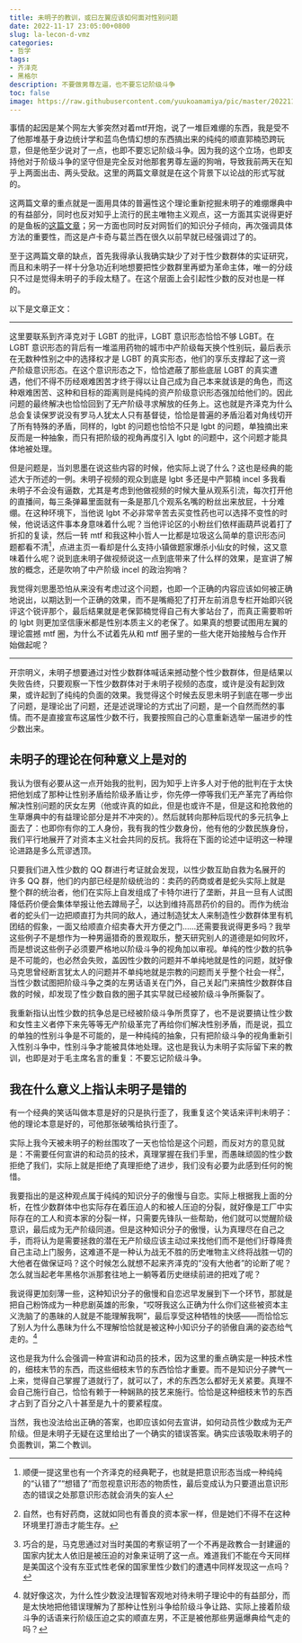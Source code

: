 ```yaml
---
title: 未明子的教训，或曰左翼应该如何面对性别问题
date: 2022-11-17 23:05:00+0800
slug: la-lecon-d-vmz
categories:
- 哲学
tags:
- 齐泽克
- 黑格尔
description: 不要做男尊左逼，也不要忘记阶级斗争
toc: false
image: https://raw.githubusercontent.com/yuukoamamiya/pic/master/202211190939946.gif
---
```


事情的起因是某个网左大爹突然对着mtf开炮，说了一堆巨难绷的东西，我是受不了他那堆基于身边统计学和蓝鸟色情幻想的东西搞出来的纯纯的顺直郭楠恐跨玩意，但是他至少说对了一点，也即不要忘记阶级斗争。因为我的这个立场，也即支持他对于阶级斗争的坚守但是完全反对他那套男尊左逼的狗哨，导致我前两天在知乎上两面出击、两头受敌。这里的两篇文章就是在这个背景下以论战的形式写就的。

这两篇文章的重点就是一面用具体的普遍性这个理论重新挖掘未明子的难绷爆典中的有益部分，同时也反对知乎上流行的民主唯物主义观点，这一方面其实说得更好的是鱼板的[这篇文章](https://yuukoamamiya.github.io/memo/%E9%B1%BC%E6%9D%BF%EF%BC%9A%E4%B8%BA%E4%BB%80%E4%B9%88%E6%97%A0%E4%BA%A7%E9%98%B6%E7%BA%A7%E4%B8%8D%E6%98%AF%E5%A4%9A%E5%85%83%E8%BA%AB%E4%BB%BD%E4%B8%AD%E7%9A%84%E4%B8%80%E7%A7%8D%EF%BC%9F%E2%80%94%E2%80%94%E5%85%BC%E8%AE%BA%E7%94%B5%E5%BD%B1%E3%80%8A%E7%BD%97%E9%A9%AC%E3%80%8B%E5%A6%82%E4%BD%95%E5%8F%8D%E6%98%A0%E4%BA%86%E6%AF%9B%E6%B3%BD%E4%B8%9C%E6%80%9D%E6%83%B3.html)；另一方面也同时反对网哲们的知识分子倾向，再次强调具体方法的重要性，而这是卢卡奇与葛兰西在很久以前早就已经强调过了的。

至于这两篇文章的缺点，首先我得承认我确实缺少了对于性少数群体的实证研究，而且和未明子一样十分急功近利地想要把性少数群里再塑为革命主体，唯一的分歧只不过是觉得未明子的手段太糙了。在这个层面上会引起性少数的反对也是一样的。

以下是文章正文：

---

这里要联系到齐泽克对于 LGBT 的批评，LGBT 意识形态恰恰不够 LGBT。在 LGBT 意识形态的背后有一堆滥用药物的城市中产阶级每天换个性别玩，最后表示在无数种性别之中的选择权才是 LGBT 的真实形态，他们的享乐支撑起了这一资产阶级意识形态。在这个意识形态之下，恰恰遮蔽了那些底层 LGBT 的真实遭遇，他们不得不历经艰难困苦才终于得以让自己成为自己本来就该是的角色，而这种艰难困苦、这种和目标的距离则是纯纯的资产阶级意识形态强加给他们的。因此问题的最终解决也恰恰回到了无产阶级寻求解放的任务上。这也就是齐泽克为什么总会复读保罗说没有罗马人犹太人只有基督徒，恰恰是普遍的矛盾沿着对角线切开了所有特殊的矛盾，同样的，lgbt 的问题也恰恰不只是 lgbt 的问题，单独摘出来反而是一种抽象，而只有把阶级的视角再度引入 lgbt 的问题中，这个问题才能具体地被处理。

但是问题是，当刘思墨在说这些内容的时候，他实际上说了什么？这也是经典的能述大于所述的一例。未明子视频的观众到底是 lgbt 多还是中产郭楠 incel 多我看未明子不会没有逼数，尤其是考虑到他做视频的时候大量从观系引流，每次打开他的直播间，每三条弹幕里面就有一条是那几个观系名嘴的粉丝出来放屁，十分难绷。在这种环境下，当他说 lgbt 不必非常辛苦去买变性药也可以选择不变性的时候，他说话这件事本身意味着什么呢？当他评论区的小粉丝们依样画葫芦说着打了折扣的复读，然后一转 mtf 和我这种小哲人一比都是垃圾这么简单的意识形态问题都看不清[^1]，点进主页一看却是什么支持小镇做题家爆杀小仙女的时候，这又意味着什么呢？说到底未明子做视频说这一点到底带来了什么样的效果，是宣讲了解放的概念，还是吹响了中产阶级 incel 的政治狗哨？

我觉得刘思墨恐怕从来没有考虑过这个问题，也即一个正确的内容应该如何被正确地说出，以期达到一个正确的效果，而不是嘴瘾犯了打开左前消息专栏开始即兴锐评这个锐评那个，最后结果就是老保郭楠觉得自己有大爹站台了，而真正需要聆听的 lgbt 则更加坚信康米都是性别本质主义的老保了。如果真的想要试图用左翼的理论震撼 mtf 圈，为什么不试着先从和 mtf 圈子里的一些大佬开始接触与合作开始做起呢？

[^1]: 顺便一提这里也有一个齐泽克的经典靶子，也就是把意识形态当成一种纯纯的“认错了”“想错了”而忽视意识形态的物质性，最后变成认为只要道出意识形态的错误之处那意识形态就会消失的妄人

---

开宗明义，未明子想要通过对性少数群体喊话来撼动整个性少数群体，但是结果以失败告终，只要观察一下性少数群体对于未明子视频的态度，或许是没有起到效果，或许起到了纯纯的负面的效果。我觉得这个时候去反思未明子到底在哪一步出了问题，是理论出了问题，还是述说理论的方式出了问题，是一个自然而然的事情。而不是直接宣布这届性少数不行，我要按照自己的心意重新选举一届进步的性少数出来。

## 未明子的理论在何种意义上是对的

我认为很有必要从这一点开始我的批判，因为知乎上许多人对于他的批判在于太快把他划成了那种让性别矛盾给阶级矛盾让步，你先停一停等我们无产革完了再给你解决性别问题的厌女左男（他或许真的如此，但是也或许不是，但是这和抢救他的生草爆典中的有益理论部分是并不冲突的）。然后就转向那种后现代的多元抗争上面去了：也即你有你的工人身份，我有我的性少数身份，他有他的少数民族身份，我们平行地展开了对资本主义社会共同的反抗。我将在下面的论述中证明这一种理论进路是多么荒谬透顶。

只要我们进入性少数的 QQ 群进行考证就会发现，以性少数互助自救为名展开的许多 QQ 群，他们的内部已经是阶级统治的：卖药的药商或者是蛇头实际上就是整个群的统治者，他们在实际上自发组成了卡特尔进行了垄断，并且一旦有人试图降低药价便会集体举报让他去蹲局子[^2]，以达到维持高昂药价的目的。而作为统治者的蛇头们一边把顺直打为共同的敌人，通过制造犹太人来制造性少数群体里有机团结的假象，一面又给顺直介绍卖春大开方便之门……还需要我说得更多吗？我举这些例子不是想作为一种男逼猎奇的景观取乐，整天研究别人的道德是如何败坏，而是想说这些例子必须要严格地以阶级斗争的视角加以审视。单纯的性少数的抗争是不可能的，也必然会失败，盖因性少数的问题并不单纯地就是性的问题，就好像马克思曾经断言犹太人的问题并不单纯地就是宗教的问题而关乎整个社会一样[^3]，当性少数试图把阶级斗争之类的左男话语关在门外，自己关起门来搞性少数群体自救的时候，却发现了性少数自救的圈子其实早就已经被阶级斗争所撕裂了。

我重新指认出性少数的抗争总是已经被阶级斗争所贯穿了，也不是说要搞让性少数和女性主义者停下来先等等无产阶级革完了再给你们解决性别矛盾，而是说，孤立的单独的性别斗争是不可能的，是一种纯纯的抽象，只有把阶级斗争的视角重新引入性别斗争中，性别斗争才能被具体地处理。这也是我认为未明子实际留下来的教训，也即是对于毛主席名言的重复：不要忘记阶级斗争。

## 我在什么意义上指认未明子是错的

有一个经典的笑话叫做本意是好的只是执行歪了，我重复这个笑话来评判未明子：他的理论本意是好的，可他那张破嘴给执行歪了。

实际上我今天被未明子的粉丝围攻了一天也恰恰是这个问题，而反对方的意见就是：不需要任何宣讲的和动员的技术，真理掌握在我们手里，而愚昧顽固的性少数拒绝了我们，实际上就是拒绝了真理拒绝了进步，我们没有必要为此感到任何的惋惜。

我要指出的是这种观点属于纯纯的知识分子的傲慢与自恋。实际上根据我上面的分析，在性少数群体中也实际存在着压迫人的和被人压迫的分裂，就好像是工厂中实际存在的工人和资本家的分裂一样，只需要先锋队一些帮助，他们就可以觉醒阶级意识，最后成为无产阶级同道。但是这种知识分子的傲慢，认为真理尽在自己之手，而将认为是需要拯救的潜在无产阶级应该主动过来找他们而不是他们纡尊降贵自己主动上门服务，这难道不是一种认为战无不胜的历史唯物主义终将战胜一切的大他者在做保证吗？这个时候怎么就想不起来齐泽克的“没有大他者”的论断了呢？怎么就当起老年黑格尔派那套往地上一躺等着历史继续前进的把戏了呢？

我说得更加刻薄一些，这种知识分子的傲慢和自恋迟早发展到下一个环节，那就是把自己粉饰成为一种悲剧英雄的形象，“哎呀我这么正确为什么你们这些被资本主义洗脑了的愚昧的人就是不能理解我啊”，最后享受这种牺牲的快感——而恰恰忘了别人为什么愚昧为什么不理解恰恰就是被这种小知识分子的骄傲自满的姿态给气走的。[^4]

这也是我为什么会强调一种宣讲和动员的技术，因为这里的重点确实是一种技术性的，细枝末节的东西，而这些细枝末节的东西恰恰才重要。而不是知识分子脾气一上来，觉得自己掌握了道就行了，就可以了，术的东西怎么都好无关紧要。真理不会自己施行自己，恰恰有赖于一种娴熟的技艺来施行。恰恰是这种细枝末节的东西才占到了百分之八十甚至是九十的要紧程度。

当然，我也没法给出正确的答案，也即应该如何去宣讲，如何动员性少数成为无产阶级。但是未明子无疑在这里给出了一个确实的错误答案。确实应该吸取未明子的负面教训，第二个教训。

[^2]: 自然，也有好药商，这就如同也有善良的资本家一样，但是她们不得不在这种环境里打游击才能生存。
[^3]: 巧合的是，马克思通过对当时美国的考察证明了一个不再是政教合一封建逼的国家内犹太人依旧是被压迫的对象来证明了这一点。难道我们不能在今天同样是美国这个没有东亚式性老保的国家里性少数们的遭遇中同样发现这一点吗？
[^4]: 就好像这次，为什么性少数没法理智客观地对待未明子理论中的有益部分，而是太快地把他错误理解为了那种让性别斗争给阶级斗争让路、实际上接着阶级斗争的话语来行阶级压迫之实的顺直左男，不正是被他那些男逼爆典给气走的吗？
